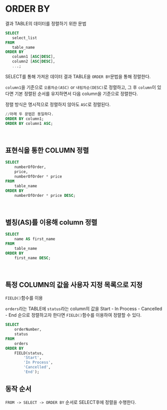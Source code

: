 # ORDER BY

결과 TABLE의 데이터를 정렬하기 위한 문법

```SQL
SELECT
   select_list
FROM
   table_name
ORDER BY
   column1 [ASC|DESC],
   column2 [ASC|DESC],
   ...;
```

SELECT를 통해 가져온 데이터 결과 TABLE을 `ORDER BY`문법을 통해 정렬한다.

`column1`을 기준으로 `오름차순(ASC)` or `내림차순(DESC)`로 정렬하고, 그 후 `column`이 있다면 기본 정렬된 순서를 유지하면서 다음 column을 기준으로 정렬한다.

정렬 방식은 명시적으로 정렬하지 않아도 `ASC`로 정렬된다.

```SQL
//아래 두 문법은 동일하다.
ORDER BY column1;
ORDER BY column1 ASC;
```

<BR>

## 표현식을 통한 COLUMN 정렬

```SQL
SELECT
    numberOfOrder,
    price,
    numberOfOrder * price
FROM
    table_name
ORDER BY
    numberOfOrder * price DESC;
```

<br>

## 별칭(AS)를 이용해 column 정렬

```SQL
SELECT
    name AS first_name
FROM
    table_name
ORDER BY
    first_name DESC;
```

<br>

## 특정 COLUMN의 값을 사용자 지정 목록으로 지정

`FIELD()`함수를 이용

`orders`라는 TABLE에 `status`라는 column의 값을 Start - In Process - Cancelled - End 순으로 정렬하고자 한다면 `FIELD()`함수를 이용하여 정렬할 수 있다.

```SQL
SELECT
    orderNumber,
    status
FROM
    orders
ORDER BY
    FIELD(status,
        'Start',
        'In Process',
        'Cancelled',
        'End');
```

## 동작 순서

`FROM -> SELECT -> ORDER BY` 순서로 SELECT후에 정렬을 수행한다.
